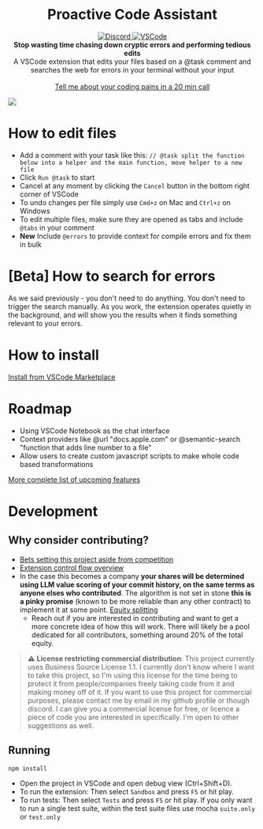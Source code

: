 <h1 align="center">Proactive Code Assistant</h1>

<p align="center">
    <a href="https://discord.gg/v4WEH5uJ">
        <img alt="Discord" src="https://img.shields.io/discord/1149170085676728390?logo=discord&style=flat&logoColor=white"/>
    </a>
    <!-- https://shields.io/badges/visual-studio-marketplace-downloads -->
    <a href="https://marketplace.visualstudio.com/items?itemName=bra1ndump.ai-task">
        <img alt="VSCode" src="https://img.shields.io/visual-studio-marketplace/d/bra1ndump.ai-task?style=flat&logoColor=white&label=VSCode"/>
    </a>
    <br>
    <b>Stop wasting time chasing down cryptic errors and performing tedious edits</b><br>
    A VSCode extension that edits your files based on a @task comment and searches the web for errors in your terminal without your input<br>
    <!-- <br><a href="https://calendly.com/kirill-dubovitskiy/demo">Be among first 10 users - schedule a demo with founders</a> -->
    <br><a href="https://calendly.com/kirill-dubovitskiy/demo">Tell me about your coding pains in a 20 min call</a>
</p>

![](documents/demo-videos/longer-demo/with-loading-bar.gif)

# How to edit files

- Add a comment with your task like this: `// @task split the function below into a helper and the main function, move helper to a new file`
- Click `Run @task` to start
- Cancel at any moment by clicking the `Cancel` button in the bottom right corner of VSCode
- To undo changes per file simply use `Cmd+z` on Mac and `Ctrl+z` on Windows
- To edit multiple files, make sure they are opened as tabs and include `@tabs` in your comment
- **New** Include `@errors` to provide context for compile errors and fix them in bulk

# [Beta] How to search for errors

As we said previously - you don't need to do anything. You don't need to trigger the search manually. As you work, the extension operates quietly in the background, and will show you the results when it finds something relevant to your errors.

# How to install

[Install from VSCode Marketplace](https://marketplace.visualstudio.com/items?itemName=bra1ndump.ai-task)

# Roadmap

- Using VSCode Notebook as the chat interface
- Context providers like @url "docs.apple.com" or @semantic-search "function that adds line number to a file"
- Allow users to create custom javascript scripts to make whole code based transformations

[More complete list of upcoming features](documents/backlog.md)

# Development

## Why consider contributing?

- [Bets setting this project aside from competition](documents/bets.md)
- [Extension control flow overview](documents/development/architecture.md)
- In the case this becomes a company **your shares will be determined using LLM value scoring of your commit history, on the same terms as anyone elses who contributed**. The algorithm is not set in stone **this is a pinky promise** (known to be more reliable than any other contract) to implement it at some point. [Equity splitting](documents/equity.md)
  - Reach out if you are interested in contributing and want to get a more concrete idea of how this will work. There will likely be a pool dedicated for all contributors, something around 20% of the total equity.

> :warning: **License restricting commercial distribution**: This project currently uses Business Source License 1.1. I currently don't know where I want to take this project, so I'm using this license for the time being to protect it from people/companies freely taking code from it and making money off of it. If you want to use this project for commercial purposes, please contact me by email in my github profile or though discord. I can give you a commercial license for free, or licence a piece of code you are interested in specifically. I'm open to other suggestions as well.

## Running

```sh
npm install
```

- Open the project in VSCode and open debug view (Ctrl+Shift+D).
- To run the extension: Then select `Sandbox` and press `F5` or hit play.
- To run tests: Then select `Tests` and press `F5` or hit play. If you only want to run a single test suite, within the test suite files use mocha `suite.only` or `test.only`


